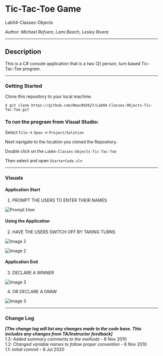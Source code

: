 # Tic-Tac-Toe Game

Lab04-Classes-Objects

*Author: Michael Refvem, Lami Beach, Lesley Rivera*

----

## Description
This is a C# console application that is a two (2) person, turn based Tic-Tac-Toe program.

---

### Getting Started
Clone this repository to your local machine.

```
$ git clone https://github.com/Omac092627/Lab04-Classes-Objects-Tic-Tac-Toe.git
```

### To run the program from Visual Studio:
Select ```File``` -> ```Open``` -> ```Project/Solution```

Next navigate to the location you cloned the Repository.

Double click on the ```Lab04-Classes-Objects-Tic-Tac-Toe```

Then select and open ```StarterCode.sln```

---

### Visuals

#### Application Start

1. PROMPT THE USERS TO ENTER THEIR NAMES

![Prompt User](../Assets/images/PromptUserNameTicTac.PNG)



#### Using the Application

2. HAVE THE USERS SWITCH OFF BY TAKING TURNS

![Image 2](/Assets/images/switchUsersOff.PNG)


![Image 2](../Assets/images/switchUsersOffAgain.PNG)



#### Application End

3. DECLARE A WINNER

![Image 3](../Assets/images/winnerTicTac.PNG)


4. OR DECLARE A DRAW


![Image 3](/Assets/images/drawTicTac.PNG)




---

### Change Log
***[The change log will list any changes made to the code base. This includes any changes from TA/Instructor feedback]***  
1.3: *Added summary comments to the methods* - 8 Nov 2010  
1.2: *Changed variable names to follow proper convention* - 6 Nov 2010  
1.1: *initial commit* - 8 Jul 2020  

